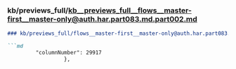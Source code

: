 ### kb/previews_full/kb__previews_full__flows__master-first__master-only@auth.har.part083.md.part002.md

```md
### kb/previews_full/flows__master-first__master-only@auth.har.part083.md (part 002)

```md
         "columnNumber": 29917
                  },
            
```

```

```
